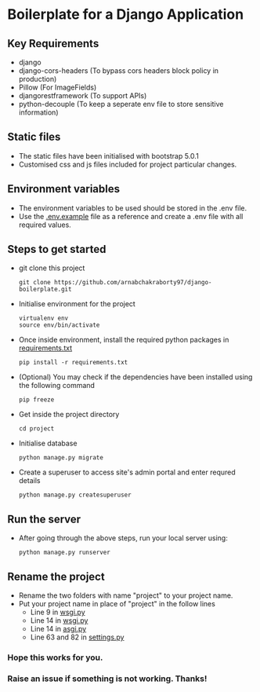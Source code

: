 # Boilerplate for a Django Application

## Key Requirements

- django
- django-cors-headers (To bypass cors headers block policy in production)
- Pillow (For ImageFields)
- djangorestframework (To support APIs)
- python-decouple (To keep a seperate env file to store sensitive information)


## Static files

- The static files have been initialised with bootstrap 5.0.1
- Customised css and js files included for project particular changes.


## Environment variables

- The environment variables to be used should be stored in the .env file.
- Use the [.env.example](./.env.example) file as a reference and create a .env file with all required values.


## Steps to get started

- git clone this project
    ```
    git clone https://github.com/arnabchakraborty97/django-boilerplate.git
    ```
- Initialise environment for the project 
     ```
    virtualenv env
    source env/bin/activate
    ```
- Once inside environment, install the required python packages in [requirements.txt](./requirements.txt)
    ```
    pip install -r requirements.txt
    ```
- (Optional) You may check if the dependencies have been installed using the following command
    ```
    pip freeze
    ```
- Get inside the project directory
    ```
    cd project
    ```
- Initialise database
    ```
    python manage.py migrate
    ```
- Create a superuser to access site's admin portal and enter requred details
    ```
    python manage.py createsuperuser
    ```


## Run the server

- After going through the above steps, run your local server using:
    ```
    python manage.py runserver
    ```

## Rename the project

- Rename the two folders with name "project" to your project name.
- Put your project name in place of "project" in the follow lines
    - Line 9 in [wsgi.py](./project/manage.py)
    - Line 14 in [wsgi.py](./project/project/wsgi.py)
    - Line 14 in [asgi.py](./project/project/asgi.py)
    - Line 63 and 82 in [settings.py](./project/project/settings.py)


### Hope this works for you.
### Raise an issue if something is not working. Thanks!